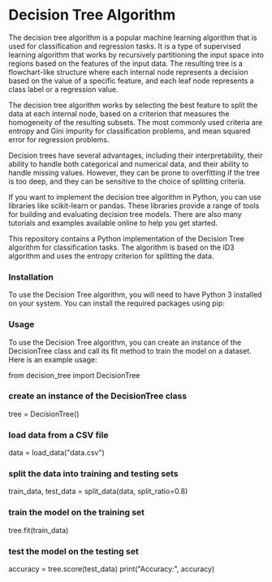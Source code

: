 
# Decision Tree Algorithm

The decision tree algorithm is a popular machine learning algorithm that is used for classification and regression tasks. It is a type of supervised learning algorithm that works by recursively partitioning the input space into regions based on the features of the input data. The resulting tree is a flowchart-like structure where each internal node represents a decision based on the value of a specific feature, and each leaf node represents a class label or a regression value.

The decision tree algorithm works by selecting the best feature to split the data at each internal node, based on a criterion that measures the homogeneity of the resulting subsets. The most commonly used criteria are entropy and Gini impurity for classification problems, and mean squared error for regression problems.

Decision trees have several advantages, including their interpretability, their ability to handle both categorical and numerical data, and their ability to handle missing values. However, they can be prone to overfitting if the tree is too deep, and they can be sensitive to the choice of splitting criteria.

If you want to implement the decision tree algorithm in Python, you can use libraries like scikit-learn or pandas. These libraries provide a range of tools for building and evaluating decision tree models. There are also many tutorials and examples available online to help you get started.


This repository contains a Python implementation of the Decision Tree algorithm for classification tasks. The algorithm is based on the ID3 algorithm and uses the entropy criterion for splitting the data.

### Installation
To use the Decision Tree algorithm, you will need to have Python 3 installed on your system. 
You can install the required packages using pip:


### Usage
To use the Decision Tree algorithm, you can create an instance of the DecisionTree class and call its fit method to train the model on a dataset. 
Here is an example usage:

from decision_tree import DecisionTree

### create an instance of the DecisionTree class
tree = DecisionTree()

### load data from a CSV file
data = load_data("data.csv")

### split the data into training and testing sets
train_data, test_data = split_data(data, split_ratio=0.8)

### train the model on the training set
tree.fit(train_data)

### test the model on the testing set
accuracy = tree.score(test_data)
print("Accuracy:", accuracy)
